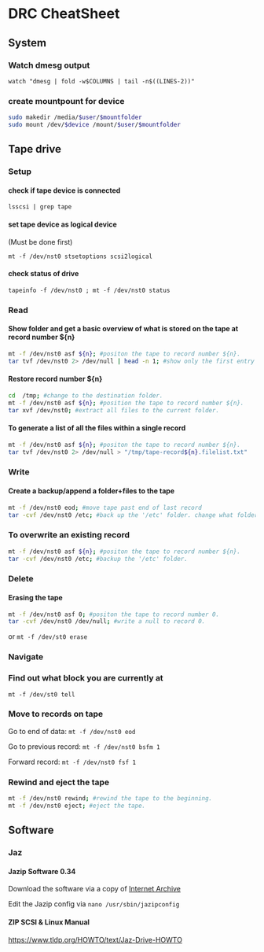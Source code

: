 # DRC CheatSheet

## System
### Watch dmesg output
`watch "dmesg | fold -w$COLUMNS | tail -n$((LINES-2))"`

### create mountpount for device
```bash
sudo makedir /media/$user/$mountfolder
sudo mount /dev/$device /mount/$user/$mountfolder
```

## Tape drive

### Setup

#### check if tape device is connected

`lsscsi | grep tape`

#### set tape device as logical device 

(Must be done first) 

`mt -f /dev/nst0 stsetoptions scsi2logical`

#### check status of drive 
`tapeinfo -f /dev/nst0 ; mt -f /dev/nst0 status`

### Read

#### Show folder and get a basic overview of what is stored on the tape at record number ${n}

```bash
mt -f /dev/nst0 asf ${n}; #positon the tape to record number ${n}.
tar tvf /dev/nst0 2> /dev/null | head -n 1; #show only the first entry of the record.
```

#### Restore record number ${n}

```bash
cd  /tmp; #change to the destination folder.
mt -f /dev/nst0 asf ${n}; #position the tape to record number ${n}.
tar xvf /dev/nst0; #extract all files to the current folder.
```

#### To generate a list of all the files within a single record

```bash
mt -f /dev/nst0 asf ${n}; #positon the tape to record number ${n}.
tar tvf /dev/nst0 2> /dev/null > "/tmp/tape-record${n}.filelist.txt"
```

### Write

#### Create a backup/append a folder+files to the tape 

```bash
mt -f /dev/nst0 eod; #move tape past end of last record
tar -cvf /dev/nst0 /etc; #back up the '/etc' folder. change what folder you want as necessary.
```

### To overwrite an existing record

```bash
mt -f /dev/nst0 asf ${n}; #positon the tape to record number ${n}.
tar -cvf /dev/nst0 /etc; #backup the '/etc' folder.
```

### Delete

####  Erasing the tape

```bash
mt -f /dev/nst0 asf 0; #positon the tape to record number 0.
tar -cvf /dev/nst0 /dev/null; #write a null to record 0.
```

or `mt -f /dev/st0 erase` 

### Navigate

### Find out what block you are currently at

`mt -f /dev/st0 tell`

### Move to records on tape 

Go to end of data: `mt -f /dev/nst0 eod`

Go to previous record: `mt -f /dev/nst0 bsfm 1`

Forward record: `mt -f /dev/nst0 fsf 1`

### Rewind and eject the tape

```bash
mt -f /dev/nst0 rewind; #rewind the tape to the beginning.
mt -f /dev/nst0 eject; #eject the tape.
```

## Software

### Jaz

#### Jazip Software 0.34

Download the software via a copy of [Internet Archive](https://web.archive.org/web/20070923223044/http://www.scripps.edu/~jsmith/jazip/)

Edit the Jazip config via `nano /usr/sbin/jazipconfig`

#### ZIP SCSI & Linux Manual
https://www.tldp.org/HOWTO/text/Jaz-Drive-HOWTO
